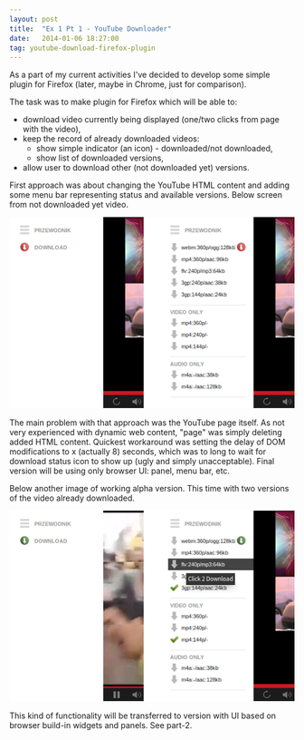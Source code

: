 ```yaml
---
layout: post
title:  "Ex 1 Pt 1 - YouTube Downloader"
date:   2014-01-06 18:27:00
tag: youtube-download-firefox-plugin
---
```


As a part of my current activities I've decided to develop some simple
plugin for Firefox (later, maybe in Chrome, just for comparison).

The task was to make plugin for Firefox which will be able to:

- download video currently being displayed (one/two clicks from page
with the video),
- keep the record of already downloaded videos:
  - show simple indicator (an icon) - downloaded/not downloaded,
  - show list of downloaded versions,
- allow user to download other (not downloaded yet) versions.

First approach was about changing the YouTube HTML content and adding
some menu bar representing status and available versions. Below screen
from not downloaded yet video.

![Menu element image](/img/ex-1-pt1-old-dwn-clean-vid.png "Clean video downloader v.0.1")

The main problem with that approach was the YouTube page itself. As not very
experienced with dynamic web content, "page" was simply deleting added HTML 
content. Quickest workaround was setting the delay of DOM modifications 
to x (actually 8) seconds, which was to long to wait for download status
icon to show up (ugly and simply unacceptable). Final version will be using
only browser UI: panel, menu bar, etc.

Below another image of working alpha version. This time with two versions
of the video already downloaded. 

![Menu element image](/img/ex-1-pt1-old-dwn-downloaded-vid.png "Already downloaded example")


This kind of functionality will be transferred to version with UI based on
browser build-in widgets and panels. See part-2.

